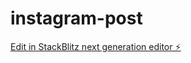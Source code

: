 # instagram-post

[Edit in StackBlitz next generation editor ⚡️](https://stackblitz.com/~/github.com/241715531-N-Ndawonde/instagram-post)